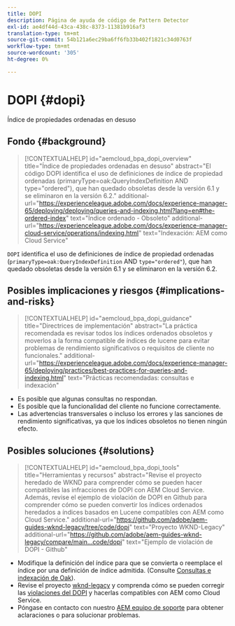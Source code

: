 ```yaml
---
title: DOPI
description: Página de ayuda de código de Pattern Detector
exl-id: ae4df44d-43ca-438c-8373-11381b916af3
translation-type: tm+mt
source-git-commit: 54b121a6ec29ba6ff6fb33b402f1821c34d0763f
workflow-type: tm+mt
source-wordcount: '305'
ht-degree: 0%

---
```


# DOPI {#dopi}

Índice de propiedades ordenadas en desuso

## Fondo {#background}

>[!CONTEXTUALHELP]
>id="aemcloud_bpa_dopi_overview"
>title="Índice de propiedades ordenadas en desuso"
>abstract="El código DOPI identifica el uso de definiciones de índice de propiedad ordenadas (primaryType=oak:QueryIndexDefinition AND type=&quot;ordered&quot;), que han quedado obsoletas desde la versión 6.1 y se eliminaron en la versión 6.2."
>additional-url="https://experienceleague.adobe.com/docs/experience-manager-65/deploying/deploying/queries-and-indexing.html?lang=en#the-ordered-index" text="Índice ordenado - Obsoleto"
>additional-url="https://experienceleague.adobe.com/docs/experience-manager-cloud-service/operations/indexing.html" text="Indexación: AEM como Cloud Service"

`DOPI` identifica el uso de definiciones de índice de propiedad ordenadas (`primaryType=oak:QueryIndexDefinition` AND  `type="ordered"`), que han quedado obsoletas desde la versión 6.1 y se eliminaron en la versión 6.2.

## Posibles implicaciones y riesgos {#implications-and-risks}

>[!CONTEXTUALHELP]
>id="aemcloud_bpa_dopi_guidance"
>title="Directrices de implementación"
>abstract="La práctica recomendada es revisar todos los índices ordenados obsoletos y moverlos a la forma compatible de índices de lucene para evitar problemas de rendimiento significativos o requisitos de cliente no funcionales."
>additional-url="https://experienceleague.adobe.com/docs/experience-manager-65/deploying/practices/best-practices-for-queries-and-indexing.html" text="Prácticas recomendadas: consultas e indexación"

* Es posible que algunas consultas no respondan.
* Es posible que la funcionalidad del cliente no funcione correctamente.
* Las advertencias transversales o incluso los errores y las sanciones de rendimiento significativas, ya que los índices obsoletos no tienen ningún efecto.

## Posibles soluciones {#solutions}

>[!CONTEXTUALHELP]
>id="aemcloud_bpa_dopi_tools"
>title="Herramientas y recursos"
>abstract="Revise el proyecto heredado de WKND para comprender cómo se pueden hacer compatibles las infracciones de DOPI con AEM Cloud Service. Además, revise el ejemplo de violación de DOPI en Github para comprender cómo se pueden convertir los índices ordenados heredados a índices basados en Lucene compatibles con AEM como Cloud Service."
>additional-url="https://github.com/adobe/aem-guides-wknd-legacy/tree/code/dopi" text="Proyecto WKND-Legacy"
>additional-url="https://github.com/adobe/aem-guides-wknd-legacy/compare/main...code/dopi" text="Ejemplo de violación de DOPI - Github"

* Modifique la definición del índice para que se convierta o reemplace el índice por una definición de índice admitida. (Consulte [Consultas e indexación de Oak](https://experienceleague.adobe.com/docs/experience-manager-65/deploying/deploying/queries-and-indexing.html)).
* Revise el proyecto [wknd-legacy](https://github.com/adobe/aem-guides-wknd-legacy/tree/code/dopi) y comprenda cómo se pueden corregir las [violaciones del DOPI](https://github.com/adobe/aem-guides-wknd-legacy/compare/main...code/dopi) y hacerlas compatibles con AEM como Cloud Service.
* Póngase en contacto con nuestro [AEM equipo de soporte](https://helpx.adobe.com/enterprise/using/support-for-experience-cloud.html) para obtener aclaraciones o para solucionar problemas.
